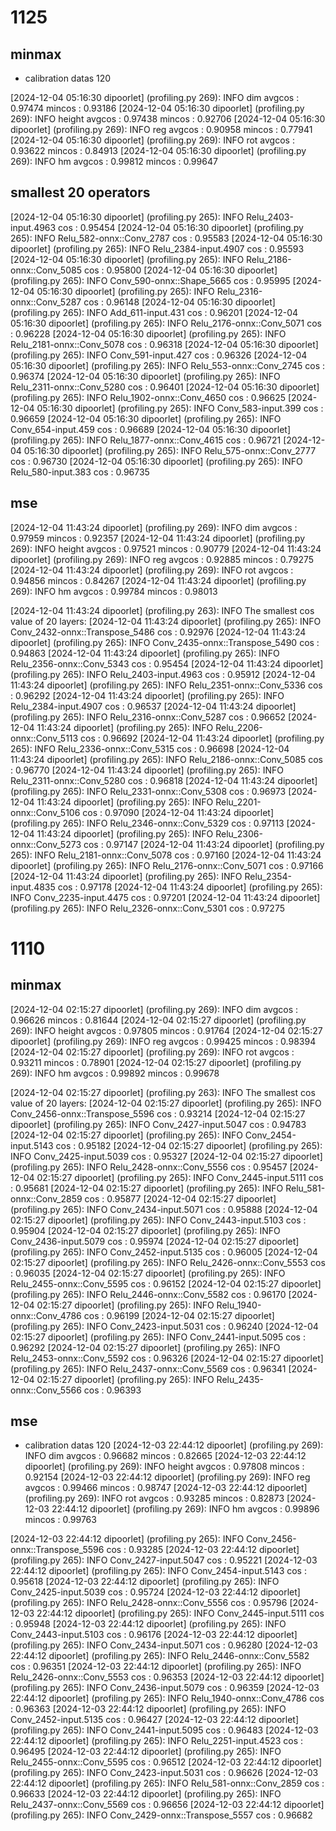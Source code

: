 # 1125

## minmax

- calibration datas 120

[2024-12-04 05:16:30 dipoorlet] (profiling.py 269): INFO dim                                      avgcos : 0.97474    mincos : 0.93186
[2024-12-04 05:16:30 dipoorlet] (profiling.py 269): INFO height                                   avgcos : 0.97438    mincos : 0.92706
[2024-12-04 05:16:30 dipoorlet] (profiling.py 269): INFO reg                                      avgcos : 0.90958    mincos : 0.77941
[2024-12-04 05:16:30 dipoorlet] (profiling.py 269): INFO rot                                      avgcos : 0.93622    mincos : 0.84913
[2024-12-04 05:16:30 dipoorlet] (profiling.py 269): INFO hm                                       avgcos : 0.99812    mincos : 0.99647

## smallest 20 operators

[2024-12-04 05:16:30 dipoorlet] (profiling.py 265): INFO Relu_2403-input.4963                     cos : 0.95454 
[2024-12-04 05:16:30 dipoorlet] (profiling.py 265): INFO Relu_582-onnx::Conv_2787                 cos : 0.95583
[2024-12-04 05:16:30 dipoorlet] (profiling.py 265): INFO Relu_2384-input.4907                     cos : 0.95593
[2024-12-04 05:16:30 dipoorlet] (profiling.py 265): INFO Relu_2186-onnx::Conv_5085                cos : 0.95800
[2024-12-04 05:16:30 dipoorlet] (profiling.py 265): INFO Conv_590-onnx::Shape_5665                cos : 0.95995
[2024-12-04 05:16:30 dipoorlet] (profiling.py 265): INFO Relu_2316-onnx::Conv_5287                cos : 0.96148
[2024-12-04 05:16:30 dipoorlet] (profiling.py 265): INFO Add_611-input.431                        cos : 0.96201
[2024-12-04 05:16:30 dipoorlet] (profiling.py 265): INFO Relu_2176-onnx::Conv_5071                cos : 0.96228
[2024-12-04 05:16:30 dipoorlet] (profiling.py 265): INFO Relu_2181-onnx::Conv_5078                cos : 0.96318
[2024-12-04 05:16:30 dipoorlet] (profiling.py 265): INFO Conv_591-input.427                       cos : 0.96326
[2024-12-04 05:16:30 dipoorlet] (profiling.py 265): INFO Relu_553-onnx::Conv_2745                 cos : 0.96374
[2024-12-04 05:16:30 dipoorlet] (profiling.py 265): INFO Relu_2311-onnx::Conv_5280                cos : 0.96401
[2024-12-04 05:16:30 dipoorlet] (profiling.py 265): INFO Relu_1902-onnx::Conv_4650                cos : 0.96625
[2024-12-04 05:16:30 dipoorlet] (profiling.py 265): INFO Conv_583-input.399                       cos : 0.96659
[2024-12-04 05:16:30 dipoorlet] (profiling.py 265): INFO Conv_654-input.459                       cos : 0.96689
[2024-12-04 05:16:30 dipoorlet] (profiling.py 265): INFO Relu_1877-onnx::Conv_4615                cos : 0.96721
[2024-12-04 05:16:30 dipoorlet] (profiling.py 265): INFO Relu_575-onnx::Conv_2777                 cos : 0.96730
[2024-12-04 05:16:30 dipoorlet] (profiling.py 265): INFO Relu_580-input.383                       cos : 0.96735

## mse

[2024-12-04 11:43:24 dipoorlet] (profiling.py 269): INFO dim                                      avgcos : 0.97959    mincos : 0.92357
[2024-12-04 11:43:24 dipoorlet] (profiling.py 269): INFO height                                   avgcos : 0.97521    mincos : 0.90779
[2024-12-04 11:43:24 dipoorlet] (profiling.py 269): INFO reg                                      avgcos : 0.92885    mincos : 0.79275
[2024-12-04 11:43:24 dipoorlet] (profiling.py 269): INFO rot                                      avgcos : 0.94856    mincos : 0.84267
[2024-12-04 11:43:24 dipoorlet] (profiling.py 269): INFO hm                                       avgcos : 0.99784    mincos : 0.98013

[2024-12-04 11:43:24 dipoorlet] (profiling.py 263): INFO The smallest cos value of 20 layers:
[2024-12-04 11:43:24 dipoorlet] (profiling.py 265): INFO Conv_2432-onnx::Transpose_5486           cos : 0.92976
[2024-12-04 11:43:24 dipoorlet] (profiling.py 265): INFO Conv_2435-onnx::Transpose_5490           cos : 0.94863
[2024-12-04 11:43:24 dipoorlet] (profiling.py 265): INFO Relu_2356-onnx::Conv_5343                cos : 0.95454
[2024-12-04 11:43:24 dipoorlet] (profiling.py 265): INFO Relu_2403-input.4963                     cos : 0.95912
[2024-12-04 11:43:24 dipoorlet] (profiling.py 265): INFO Relu_2351-onnx::Conv_5336                cos : 0.96292
[2024-12-04 11:43:24 dipoorlet] (profiling.py 265): INFO Relu_2384-input.4907                     cos : 0.96537
[2024-12-04 11:43:24 dipoorlet] (profiling.py 265): INFO Relu_2316-onnx::Conv_5287                cos : 0.96652
[2024-12-04 11:43:24 dipoorlet] (profiling.py 265): INFO Relu_2206-onnx::Conv_5113                cos : 0.96692
[2024-12-04 11:43:24 dipoorlet] (profiling.py 265): INFO Relu_2336-onnx::Conv_5315                cos : 0.96698
[2024-12-04 11:43:24 dipoorlet] (profiling.py 265): INFO Relu_2186-onnx::Conv_5085                cos : 0.96770
[2024-12-04 11:43:24 dipoorlet] (profiling.py 265): INFO Relu_2311-onnx::Conv_5280                cos : 0.96818
[2024-12-04 11:43:24 dipoorlet] (profiling.py 265): INFO Relu_2331-onnx::Conv_5308                cos : 0.96973
[2024-12-04 11:43:24 dipoorlet] (profiling.py 265): INFO Relu_2201-onnx::Conv_5106                cos : 0.97090
[2024-12-04 11:43:24 dipoorlet] (profiling.py 265): INFO Relu_2346-onnx::Conv_5329                cos : 0.97113
[2024-12-04 11:43:24 dipoorlet] (profiling.py 265): INFO Relu_2306-onnx::Conv_5273                cos : 0.97147
[2024-12-04 11:43:24 dipoorlet] (profiling.py 265): INFO Relu_2181-onnx::Conv_5078                cos : 0.97160
[2024-12-04 11:43:24 dipoorlet] (profiling.py 265): INFO Relu_2176-onnx::Conv_5071                cos : 0.97166
[2024-12-04 11:43:24 dipoorlet] (profiling.py 265): INFO Relu_2354-input.4835                     cos : 0.97178
[2024-12-04 11:43:24 dipoorlet] (profiling.py 265): INFO Conv_2235-input.4475                     cos : 0.97201
[2024-12-04 11:43:24 dipoorlet] (profiling.py 265): INFO Relu_2326-onnx::Conv_5301                cos : 0.97275

# 1110

## minmax

[2024-12-04 02:15:27 dipoorlet] (profiling.py 269): INFO dim                                      avgcos : 0.96626    mincos : 0.81644
[2024-12-04 02:15:27 dipoorlet] (profiling.py 269): INFO height                                   avgcos : 0.97805    mincos : 0.91764
[2024-12-04 02:15:27 dipoorlet] (profiling.py 269): INFO reg                                      avgcos : 0.99425    mincos : 0.98394
[2024-12-04 02:15:27 dipoorlet] (profiling.py 269): INFO rot                                      avgcos : 0.93211    mincos : 0.78901
[2024-12-04 02:15:27 dipoorlet] (profiling.py 269): INFO hm                                       avgcos : 0.99892    mincos : 0.99678

[2024-12-04 02:15:27 dipoorlet] (profiling.py 263): INFO The smallest cos value of 20 layers:
[2024-12-04 02:15:27 dipoorlet] (profiling.py 265): INFO Conv_2456-onnx::Transpose_5596           cos : 0.93214
[2024-12-04 02:15:27 dipoorlet] (profiling.py 265): INFO Conv_2427-input.5047                     cos : 0.94783
[2024-12-04 02:15:27 dipoorlet] (profiling.py 265): INFO Conv_2454-input.5143                     cos : 0.95182
[2024-12-04 02:15:27 dipoorlet] (profiling.py 265): INFO Conv_2425-input.5039                     cos : 0.95327
[2024-12-04 02:15:27 dipoorlet] (profiling.py 265): INFO Relu_2428-onnx::Conv_5556                cos : 0.95457
[2024-12-04 02:15:27 dipoorlet] (profiling.py 265): INFO Conv_2445-input.5111                     cos : 0.95681
[2024-12-04 02:15:27 dipoorlet] (profiling.py 265): INFO Relu_581-onnx::Conv_2859                 cos : 0.95877
[2024-12-04 02:15:27 dipoorlet] (profiling.py 265): INFO Conv_2434-input.5071                     cos : 0.95888
[2024-12-04 02:15:27 dipoorlet] (profiling.py 265): INFO Conv_2443-input.5103                     cos : 0.95904
[2024-12-04 02:15:27 dipoorlet] (profiling.py 265): INFO Conv_2436-input.5079                     cos : 0.95974
[2024-12-04 02:15:27 dipoorlet] (profiling.py 265): INFO Conv_2452-input.5135                     cos : 0.96005
[2024-12-04 02:15:27 dipoorlet] (profiling.py 265): INFO Relu_2426-onnx::Conv_5553                cos : 0.96035
[2024-12-04 02:15:27 dipoorlet] (profiling.py 265): INFO Relu_2455-onnx::Conv_5595                cos : 0.96152
[2024-12-04 02:15:27 dipoorlet] (profiling.py 265): INFO Relu_2446-onnx::Conv_5582                cos : 0.96170
[2024-12-04 02:15:27 dipoorlet] (profiling.py 265): INFO Relu_1940-onnx::Conv_4786                cos : 0.96199
[2024-12-04 02:15:27 dipoorlet] (profiling.py 265): INFO Conv_2423-input.5031                     cos : 0.96240
[2024-12-04 02:15:27 dipoorlet] (profiling.py 265): INFO Conv_2441-input.5095                     cos : 0.96292
[2024-12-04 02:15:27 dipoorlet] (profiling.py 265): INFO Relu_2453-onnx::Conv_5592                cos : 0.96326
[2024-12-04 02:15:27 dipoorlet] (profiling.py 265): INFO Relu_2437-onnx::Conv_5569                cos : 0.96341
[2024-12-04 02:15:27 dipoorlet] (profiling.py 265): INFO Relu_2435-onnx::Conv_5566                cos : 0.96393


## mse

- calibration datas 120
[2024-12-03 22:44:12 dipoorlet] (profiling.py 269): INFO dim                                      avgcos : 0.96682    mincos : 0.82665
[2024-12-03 22:44:12 dipoorlet] (profiling.py 269): INFO height                                   avgcos : 0.97808    mincos : 0.92154
[2024-12-03 22:44:12 dipoorlet] (profiling.py 269): INFO reg                                      avgcos : 0.99466    mincos : 0.98747
[2024-12-03 22:44:12 dipoorlet] (profiling.py 269): INFO rot                                      avgcos : 0.93285    mincos : 0.82873
[2024-12-03 22:44:12 dipoorlet] (profiling.py 269): INFO hm                                       avgcos : 0.99896    mincos : 0.99763


[2024-12-03 22:44:12 dipoorlet] (profiling.py 265): INFO Conv_2456-onnx::Transpose_5596           cos : 0.93285
[2024-12-03 22:44:12 dipoorlet] (profiling.py 265): INFO Conv_2427-input.5047                     cos : 0.95221
[2024-12-03 22:44:12 dipoorlet] (profiling.py 265): INFO Conv_2454-input.5143                     cos : 0.95618
[2024-12-03 22:44:12 dipoorlet] (profiling.py 265): INFO Conv_2425-input.5039                     cos : 0.95724
[2024-12-03 22:44:12 dipoorlet] (profiling.py 265): INFO Relu_2428-onnx::Conv_5556                cos : 0.95796
[2024-12-03 22:44:12 dipoorlet] (profiling.py 265): INFO Conv_2445-input.5111                     cos : 0.95948
[2024-12-03 22:44:12 dipoorlet] (profiling.py 265): INFO Conv_2443-input.5103                     cos : 0.96176
[2024-12-03 22:44:12 dipoorlet] (profiling.py 265): INFO Conv_2434-input.5071                     cos : 0.96280
[2024-12-03 22:44:12 dipoorlet] (profiling.py 265): INFO Relu_2446-onnx::Conv_5582                cos : 0.96351
[2024-12-03 22:44:12 dipoorlet] (profiling.py 265): INFO Relu_2426-onnx::Conv_5553                cos : 0.96353
[2024-12-03 22:44:12 dipoorlet] (profiling.py 265): INFO Conv_2436-input.5079                     cos : 0.96359
[2024-12-03 22:44:12 dipoorlet] (profiling.py 265): INFO Relu_1940-onnx::Conv_4786                cos : 0.96363
[2024-12-03 22:44:12 dipoorlet] (profiling.py 265): INFO Conv_2452-input.5135                     cos : 0.96427
[2024-12-03 22:44:12 dipoorlet] (profiling.py 265): INFO Conv_2441-input.5095                     cos : 0.96483
[2024-12-03 22:44:12 dipoorlet] (profiling.py 265): INFO Relu_2251-input.4523                     cos : 0.96495
[2024-12-03 22:44:12 dipoorlet] (profiling.py 265): INFO Relu_2455-onnx::Conv_5595                cos : 0.96512
[2024-12-03 22:44:12 dipoorlet] (profiling.py 265): INFO Conv_2423-input.5031                     cos : 0.96626
[2024-12-03 22:44:12 dipoorlet] (profiling.py 265): INFO Relu_581-onnx::Conv_2859                 cos : 0.96633
[2024-12-03 22:44:12 dipoorlet] (profiling.py 265): INFO Relu_2437-onnx::Conv_5569                cos : 0.96656
[2024-12-03 22:44:12 dipoorlet] (profiling.py 265): INFO Conv_2429-onnx::Transpose_5557           cos : 0.96682
